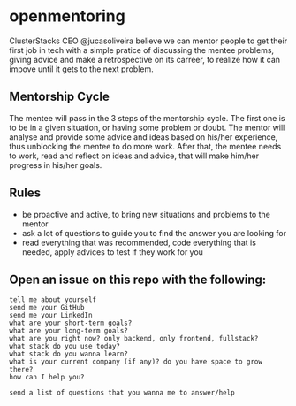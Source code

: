 # openmentoring

ClusterStacks CEO @jucasoliveira believe we can mentor people to get their first job in tech with a simple pratice of discussing the mentee problems, giving advice and make a retrospective on its carreer, to realize how it can impove until it gets to the next problem.

## Mentorship Cycle
The mentee will pass in the 3 steps of the mentorship cycle. The first one is to be in a given situation, or having some problem or doubt.
The mentor will analyse and provide some advice and ideas based on his/her experience, thus unblocking the mentee to do more work.
After that, the mentee needs to work, read and reflect on ideas and advice, that will make him/her progress in his/her goals.

## Rules
- be proactive and active, to bring new situations and problems to the mentor
- ask a lot of questions to guide you to find the answer you are looking for
- read everything that was recommended, code everything that is needed, apply advices to test if they work for you

## Open an issue on this repo with the following:
```
tell me about yourself
send me your GitHub
send me your LinkedIn
what are your short-term goals?
what are your long-term goals?
what are you right now? only backend, only frontend, fullstack?
what stack do you use today?
what stack do you wanna learn?
what is your current company (if any)? do you have space to grow there?
how can I help you?

send a list of questions that you wanna me to answer/help
```
